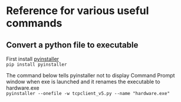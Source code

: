 <h1>Reference for various useful commands</h1>

<h2>Convert a python file to executable</h2>

First install [pyinstaller](https://www.pyinstaller.org/documentation.html)  
`pip install pyinstaller`

The command below tells pyinstaller not to display Command Prompt window when exe is launched and it renames the executable to hardware.exe    
`pyinstaller --onefile -w tcpclient_v5.py --name "hardware.exe"`


